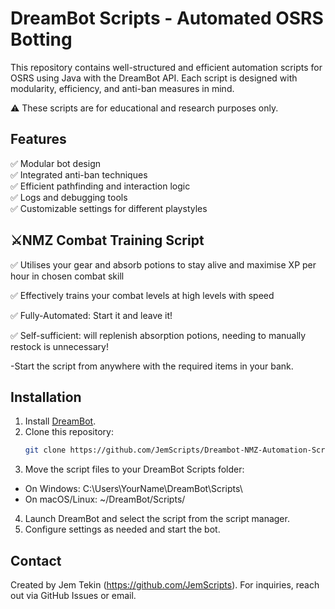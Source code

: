 # DreamBot Scripts - Automated OSRS Botting
This repository contains well-structured and efficient automation scripts for OSRS using Java with the DreamBot API. Each script is designed with modularity, efficiency, and anti-ban measures in mind.

⚠️ These scripts are for educational and research purposes only.

## Features
✅ Modular bot design  
✅ Integrated anti-ban techniques  
✅ Efficient pathfinding and interaction logic  
✅ Logs and debugging tools  
✅ Customizable settings for different playstyles  

## ⚔️NMZ Combat Training Script
✅ Utilises your gear and absorb potions to stay alive and maximise XP per hour in chosen combat skill

✅ Effectively trains your combat levels at high levels with speed

✅ Fully-Automated: Start it and leave it!

✅ Self-sufficient: will replenish absorption potions, needing to manually restock is unnecessary!

-Start the script from anywhere with the required items in your bank.

## Installation
1. Install [DreamBot](https://dreambot.org/).
2. Clone this repository:
   ```sh
   git clone https://github.com/JemScripts/Dreambot-NMZ-Automation-Scripts.git
3. Move the script files to your DreamBot Scripts folder:
- On Windows: C:\Users\YourName\DreamBot\Scripts\
- On macOS/Linux: ~/DreamBot/Scripts/
4. Launch DreamBot and select the script from the script manager.
5. Configure settings as needed and start the bot.

## Contact
Created by Jem Tekin (https://github.com/JemScripts). 
For inquiries, reach out via GitHub Issues or email.
